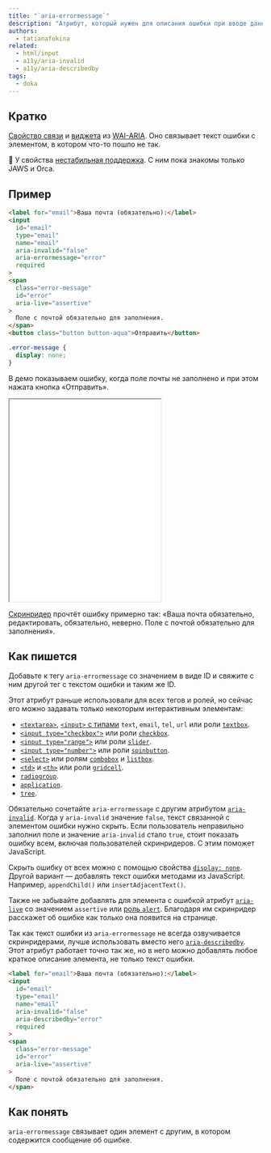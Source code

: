 ```yaml
---
title: "`aria-errormessage`"
description: "Атрибут, который нужен для описания ошибки при вводе данных."
authors:
  - tatianafokina
related:
  - html/input
  - a11y/aria-invalid
  - a11y/aria-describedby
tags:
  - doka
---
```


## Кратко

[Свойство связи](/a11y/aria-attrs/#atributy-svyazi) и [виджета](/a11y/aria-attrs/#atributy-vidzhetov) из [WAI-ARIA](/a11y/aria-intro/#specifikaciya). Оно связывает текст ошибки с элементом, в котором что-то пошло не так.

<aside>

🚧 У свойства [нестабильная поддержка](https://a11ysupport.io/tech/aria/aria-errormessage_attribute). С ним пока знакомы только JAWS и Orca.

</aside>

## Пример

```html
<label for="email">Ваша почта (обязательно):</label>
<input
  id="email"
  type="email"
  name="email"
  aria-invalid="false"
  aria-errormessage="error"
  required
>
<span
  class="error-message"
  id="error"
  aria-live="assertive"
>
  Поле с почтой обязательно для заполнения.
</span>
<button class="button button-aqua">Отправить</button>
```

```css
.error-message {
  display: none;
}
```

В демо показываем ошибку, когда поле почты не заполнено и при этом нажата кнопка «Отправить».

<iframe title="aria-errormessage для пустого поля input" src="demos/field-with-aria-errormessage/" height="400"></iframe>

[Скринридер](/a11y/screenreaders/) прочтёт ошибку примерно так: «Ваша почта обязательно, редактировать, обязательно, неверно. Поле с почтой обязательно для заполнения».

## Как пишется

Добавьте к тегу `aria-errormessage` со значением в виде ID и свяжите с ним другой тег с текстом ошибки и таким же ID.

Этот атрибут раньше использовали для всех тегов и ролей, но сейчас его можно задавать только некоторым интерактивным элементам:

- [`<textarea>`](/html/textarea/), [`<input>` с типами](/html/input/#type) `text`, `email`, `tel`, `url` или роли [`textbox`](/a11y/role-textbox/).
- [`<input type="checkbox">`](/html/input/#type) или роли [`checkbox`](/a11y/role-checkbox/).
- [`<input type="range">`](/html/input/#type) или роли [`slider`](/a11y/role-slider/).
- [`<input type="number">`](/html/input/#type) или роли [`spinbutton`](/a11y/role-spinbutton/).
- [`<select>`](/html/select/) или ролям [`combobox`](/a11y/role-combobox/) и [`listbox`](/a11y/role-listbox/).
- [`<td>`](/html/tables/#td) и [`<th>`](/html/tables/#th) или роли [`gridcell`](/a11y/role-gridcell/).
- [`radiogroup`](/a11y/role-radiogroup/).
- [`application`](/a11y/role-application/).
- [`tree`](/a11y/role-tree/).

Обязательно сочетайте `aria-errormessage` с другим атрибутом [`aria-invalid`](/a11y/aria-invalid/). Когда у `aria-invalid` значение `false`, текст связанной с элементом ошибки нужно скрыть. Если пользователь неправильно заполнил поле и значение `aria-invalid` стало `true`, стоит показать ошибку всем, включая пользователей скринридеров. С этим поможет JavaScript.

Скрыть ошибку от всех можно с помощью свойства [`display: none`](/css/display/). Другой вариант — добавлять текст ошибки методами из JavaScript. Например, `appendChild()` или `insertAdjacentText()`.

Также не забывайте добавлять для элемента с ошибкой атрибут [`aria-live`](/a11y/aria-live/) со значением `assertive` или [роль `alert`](/a11y/role-alert/). Благодаря им скринридер расскажет об ошибке как только она появится на странице.

Так как текст ошибки из `aria-errormessage` не всегда озвучивается скринридерами, лучше использовать вместо него [`aria-describedby`](/a11y/aria-describedby/). Этот атрибут работает точно так же, но в него можно добавлять любое краткое описание элемента, не только текст ошибки.

```html
<label for="email">Ваша почта (обязательно):</label>
<input
  id="email"
  type="email"
  name="email"
  aria-invalid="false"
  aria-describedby="error"
  required
>
<span
  class="error-message"
  id="error"
  aria-live="assertive"
>
  Поле с почтой обязательно для заполнения.
</span>
```

## Как понять

`aria-errormessage` связывает один элемент с другим, в котором содержится сообщение об ошибке.
